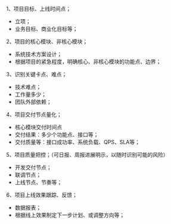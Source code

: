 
1、项目目标、上线时间点；
- 立项；
- 业务目标、商业化目标等；

2、项目的核心模块、非核心模块；
- 系统技术方案设计；
- 根据项目的紧急程度，明确核心、非核心模块的功能点、边界；

3、识别关键卡点、难点；
- 技术难点；
- 工作量多少；
- 团队外部依赖；

4、项目交付节点量化；
- 核心模块交付时间点
- 交付结果：多少个功能点、接口等；
- 交付质量等：接口成功率、系统负载、QPS、SLA等；

5、项目质量把控；（可日报、周报进展明示，以随时识别可能的风险）
- 开发交付节点；
- 联调节点；
- 上线节点、节奏等；

6、项目上线效果跟踪、反馈；
- 数据报表；
- 根据线上效果制定下一步计划、或调整方向等；